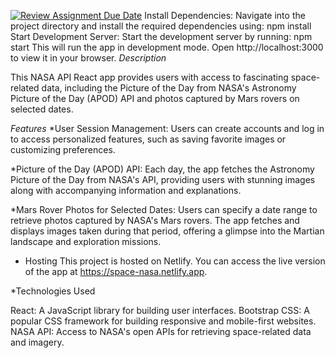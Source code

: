 [![Review Assignment Due Date](https://classroom.github.com/assets/deadline-readme-button-24ddc0f5d75046c5622901739e7c5dd533143b0c8e959d652212380cedb1ea36.svg)](https://classroom.github.com/a/V1F4A3D5)
Install Dependencies:
Navigate into the project directory and install the required dependencies using:
npm install
Start Development Server:
Start the development server by running:
npm start
This will run the app in development mode. Open http://localhost:3000 to view it in your browser.
*Description*

This NASA API React app provides users with access to fascinating space-related data, including the Picture of the Day from NASA's Astronomy Picture of the Day (APOD) API and photos captured by Mars rovers on selected dates.

*Features*
*User Session Management:
Users can create accounts and log in to access personalized features, such as saving favorite images or customizing preferences.

*Picture of the Day (APOD) API:
Each day, the app fetches the Astronomy Picture of the Day from NASA's API, providing users with stunning images along with accompanying information and explanations.

*Mars Rover Photos for Selected Dates:
Users can specify a date range to retrieve photos captured by NASA's Mars rovers. The app fetches and displays images taken during that period, offering a glimpse into the Martian landscape and exploration missions.

* Hosting
This project is hosted on Netlify. You can access the live version of the app at https://space-nasa.netlify.app.


*Technologies Used

React: A JavaScript library for building user interfaces.
Bootstrap CSS: A popular CSS framework for building responsive and mobile-first websites.
NASA API: Access to NASA's open APIs for retrieving space-related data and imagery.
